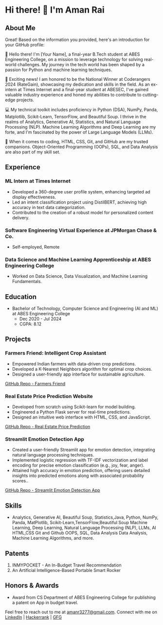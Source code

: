 # Hi there! 👋 I'm Aman Rai

## About Me

Great! Based on the information you provided, here's an introduction for your GitHub profile:

👋 Hello there! I'm [Your Name], a final-year B.Tech student at ABES Engineering College, on a mission to leverage technology for solving real-world challenges. My journey in the tech world has been shaped by a passion for Python and machine learning techniques.

🚀 Exciting news! I am honored to be the National Winner at Coderangers 2024 (RateGain), showcasing my dedication and skills in the field. As an ex-intern at Times Internet and a final-year student at ABESEC, I've gained valuable industry experience and honed my abilities to contribute to cutting-edge projects.

💻 My technical toolkit includes proficiency in Python (DSA), NumPy, Panda, Matplotlib, Scikit-Learn, TensorFlow, and Beautiful Soup. I thrive in the realms of Analytics, Generative AI, Statistics, and Natural Language Processing (NLP). Machine Learning Algorithms and Deep Learning are my forte, and I'm fascinated by the power of Large Language Models (LLMs).

🔧 When it comes to coding, HTML, CSS, Git, and GitHub are my trusted companions. Object-Oriented Programming (OOPs), SQL, and Data Analysis are also part of my skill set.
## Experience
### ML Intern at Times Internet
- Developed a 360-degree user profile system, enhancing targeted ad display effectiveness.
- Led an intent classification project using DistilBERT, achieving high accuracy in text data categorization.
- Contributed to the creation of a robust model for personalized content delivery.

### Software Engineering Virtual Experience at JPMorgan Chase & Co.
- Self-employed, Remote

### Data Science and Machine Learning Apprenticeship at ABES Engineering College
- Worked on Data Science, Data Visualization, and Machine Learning Fundamentals.

## Education
- Bachelor of Technology, Computer Science and Engineering (AI and ML) at ABES Engineering College
  - Dec 2020 - Jul 2024
  - CGPA: 8.12

## Projects
### Farmers Friend: Intelligent Crop Assistant
- Empowered Indian farmers with data-driven crop predictions.
- Developed a K-Nearest Neighbors algorithm for optimal crop choices.
- Designed a user-friendly app interface for sustainable agriculture.

[GitHub Repo - Farmers Friend](https://github.com/amanr3277/Farmers-Friend-Intelligent-Crop-Assistant)

### Real Estate Price Prediction Website
- Developed from scratch using Scikit-learn for model building.
- Engineered a Python Flask server for real-time predictions.
- Designed an intuitive web interface with HTML, CSS, and JavaScript.

[GitHub Repo - Real Estate Price Prediction](https://github.com/amanr3277/Real-Estate-Price-Prediction-Project)

### Streamlit Emotion Detection App
- Created a user-friendly Streamlit app for emotion detection, integrating natural language processing techniques.
- Implemented logistic regression with TF-IDF vectorization and label encoding for precise emotion classification (e.g.,
  joy, fear, anger).
- Attained high accuracy in emotion prediction, offering users detailed insights into predicted emotions along with
  associated probability scores..

[GitHub Repo - Streamlit Emotion Detection App](https://github.com/amanr3277/Streamlit-Emotion-Detection-App.git)



## Skills
- Analytics, Generative AI, Beautiful Soup, Statistics,Java, Python,
NumPy, Panda, MatPlotlib, Scikit-Learn,TensorFlow,Beautiful Soup
 Machine Learning, Deep Learning, Natural Language Processing (NLP), LLMs, AI
 HTML,CSS
 Git and Github
 OOPS, SQL, Data Analysis Data Analysis, Machine Learning Algorithms, and more.

## Patents
1. INMYPOCKET - An In-Budget Travel Recommendation
2. An Artificial Intelligence-Based Portable Smart Rocker

## Honors & Awards
- Award from CS Department of ABES Engineering College for publishing a patent on App in budget travel.

Feel free to reach out to me at [amanr3277@gmail.com](mailto:amanr3277@gmail.com).
Connect with me on [LinkedIn](https://www.linkedin.com/in/aman-rai-271496203/) | [Hackerrank](https://www.hackerrank.com/profile/2020B1531087) | [GFG](https://auth.geeksforgeeks.org/user/amanr3277)

